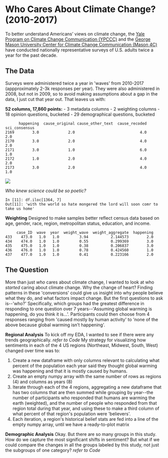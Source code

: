# Who Cares About Climate Change? (2010-2017)
To better understand Americans’ views on climate change, the [Yale Program on Climate Change Communication (YPCCC)](http://climatecommunication.yale.edu/) and the [George Mason University Center for Climate Change Communication (Mason 4C)](http://www.climatechangecommunication.org/) have conducted nationally representative surveys of U.S. adults twice a year for the past decade. 

## The Data
Surveys were administered twice a year in 'waves' from 2010-2017 (appproximately 2-3k responses per year). They were also administered in 2008, but not in 2009, 
so to avoid making assumptions about a gap in the data, I just cut that year out. That leaves us with:

**52 columns, 17,860 points:**
    - 3 metadata columns
    - 2 weighting columns
    - 18 opinion questions, bucketed
    - 29 demographical questions, bucketed




```
      happening  cause_original cause_other_text  cause_recoded  sci_consensus
2169        3.0             2.0                             4.0            2.0
2170        3.0             2.0                             4.0            2.0
2171        3.0             1.0                             6.0            1.0
2172        1.0             2.0                             4.0            2.0
2173        3.0             2.0                             4.0            1.0
```
![](images/survey_questions_snap.png)



*Who knew science could be so poetic?*
```
In [11]: df.iloc[1364, 7]                                                                                                                                                                     
Out[11]: 'with the world so hate mongered the lord will soon comr to take us home'
```

**Weighting** 
Designed to make samples better reflect census data based on age, gender, race, region, metropolitan status, education, and income.
```
     case_ID  wave  year  weight_wave  weight_aggregate  happening
433    473.0   1.0   1.0         3.94          2.144573        2.0
434    474.0   1.0   1.0         0.55          0.299369        3.0
435    475.0   1.0   1.0         0.38          0.206837        3.0
436    476.0   1.0   1.0         0.78          0.424560        1.0
437    477.0   1.0   1.0         0.41          0.223166        2.0
```

## The Question
More than just *who* cares about climate change, I wanted to look at who *started* caring about climate change. Why the change of heart? Finding patterns in these 'conversions' could give us insight into why people believe what they do, and what factors impact change. But the first questions to ask is--'who?' Specifically, which groups had the greatest difference in responding to one question over 7 years--'Assuming global warming is happening, do you think it is...'. Participants could then choose from 4 responses ranging from 'caused mostly by human activity' to 'none of the above because global warming isn’t happening'.

**Regional Analysis**
To kick off my EDA, I wanted to see if there were any trends geographically. 
*refer to Code*
My strategy for visualizing how sentiments in each of the 4 US regions (Northeast, Midwest, South, West) changed over time was to:
1) Create a new dataframe with only columns relevant to calculating what percent of the population each year said they thought global warming was happening and that it is mostly caused by humans. 
2) Create an empty numpy array with the same number of rows as regions (4) and columns as years (8)
3) Iterate through each of the 4 regions, aggregating a new dataframe that has two columns that are then summed while grouping by year--the number of participants who responded that humans are warming the earth (weighted), and the number of people who responded from that region total during that year, and using these to make a third column of what percent of that region's population were 'believers'. 
4) Each iteration, a region's historical belief stats are fed into a line of the empty numpy array, until we have a ready-to-plot matrix


**Demographic Analysis**
Okay. But there are so many groups in this study. How do we capture the most significant shifts in sentiment? But what if we could compare the changes in all the groups labeled by this study, not just the subgroups of one category?
*refer to Code*









